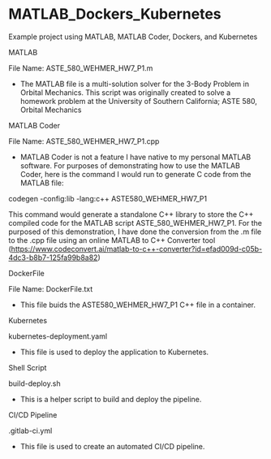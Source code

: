 # MATLAB_Dockers_Kubernetes
Example project using MATLAB, MATLAB Coder, Dockers, and Kubernetes


MATLAB

File Name: ASTE_580_WEHMER_HW7_P1.m
- The MATLAB file is a multi-solution solver for the 3-Body Problem in Orbital Mechanics. This script was originally created to solve a homework problem at the University of Southern California; ASTE 580, Orbital Mechanics


MATLAB Coder

File Name: ASTE_580_WEHMER_HW7_P1.cpp
- MATLAB Coder is not a feature I have native to my personal MATLAB software. For purposes of demonstrating how to use the MATLAB Coder, here is the command I would run to generate C code from the MATLAB file:

codegen -config:lib -lang:c++ ASTE580_WEHMER_HW7_P1

This command would generate a standalone C++ library to store the C++ compiled code for the MATLAB script ASTE_580_WEHMER_HW7_P1. For the purposed of this demonstration, I have done the conversion from the .m file to the .cpp file using an online MATLAB to C++ Converter tool (https://www.codeconvert.ai/matlab-to-c++-converter?id=efad009d-c05b-4dc3-b8b7-125fa99b8a82)


DockerFile

File Name: DockerFile.txt

- This file buids the ASTE580_WEHMER_HW7_P1 C++ file in a container.

Kubernetes

kubernetes-deployment.yaml

- This file is used to deploy the application to Kubernetes.

Shell Script

build-deploy.sh

- This is a helper script to build and deploy the pipeline.


CI/CD Pipeline

.gitlab-ci.yml

- This file is used to create an automated CI/CD pipeline.



